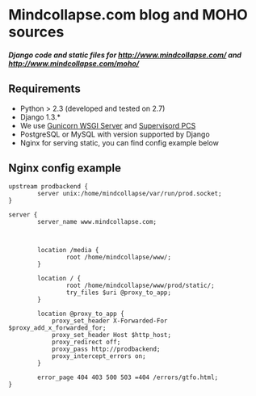 Mindcollapse.com blog and MOHO sources 
=============

##### Django code and static files for <http://www.mindcollapse.com/> and <http://www.mindcollapse.com/moho/>

Requirements
------------

* Python > 2.3 (developed and tested on 2.7)
* Django 1.3.*
* We use [Gunicorn WSGI Server](http://gunicorn.org/) and [Supervisord PCS](http://supervisord.org/)
* PostgreSQL or MySQL with version supported by Django
* Nginx for serving static, you can find config example below

Nginx config example
--------------------
	upstream prodbackend {
	        server unix:/home/mindcollapse/var/run/prod.socket;
	}
			
	server {
	        server_name www.mindcollapse.com;

	
	 		
	        location /media {
	                root /home/mindcollapse/www/;
	        }
	
	        location / {
	                root /home/mindcollapse/www/prod/static/;
	                try_files $uri @proxy_to_app;
	        }
	
	        location @proxy_to_app {
	            proxy_set_header X-Forwarded-For $proxy_add_x_forwarded_for;
	            proxy_set_header Host $http_host;
	            proxy_redirect off;
	            proxy_pass http://prodbackend;
	            proxy_intercept_errors on;
	        }
	
	        error_page 404 403 500 503 =404 /errors/gtfo.html;
	}
